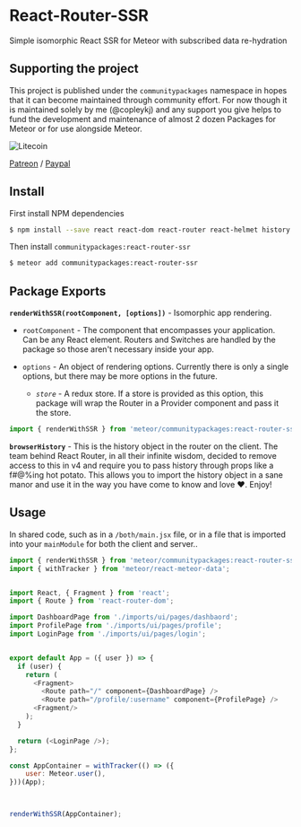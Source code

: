 # React-Router-SSR

Simple isomorphic React SSR for Meteor with subscribed data re-hydration


## Supporting the project

This project is published under the `communitypackages` namespace in hopes that it can become maintained through community effort. For now though it is maintained solely by me (@copleykj) and any support you give helps to fund the development and maintenance of almost 2 dozen Packages for Meteor or for use alongside Meteor.

![Litecoin](http://gdurl.com/xnOe)

[Patreon](https://www.patreon.com/user?u=4866588) / [Paypal](https://www.paypal.me/copleykj)

## Install

First install NPM dependencies

```sh
$ npm install --save react react-dom react-router react-helmet history
```

Then install  `communitypackages:react-router-ssr`

```sh
$ meteor add communitypackages:react-router-ssr
```

## Package Exports

**`renderWithSSR(rootComponent, [options])`** - Isomorphic app rendering.

- `rootComponent` - The component that encompasses your application. Can be any React element. Routers and Switches are handled by the package so those aren't necessary inside your app.

- `options` - An object of rendering options. Currently there is only a single options, but there may be more options in the future.

  - _`store`_ - A redux store. If a store is provided as this option, this package will wrap the Router in a Provider component and pass it the store.

```js
import { renderWithSSR } from 'meteor/communitypackages:react-router-ssr';
```

**`browserHistory`** - This is the history object in the router on the client. The team behind React Router, in all their infinite wisdom, decided to remove access to this in v4 and require you to pass history through props like a f#@%ing hot potato. This allows you to import the history object in a sane manor and use it in the way you have come to know and love :heart:. Enjoy!


## Usage

In shared code, such as in a `/both/main.jsx` file, or in a file that is imported into your `mainModule` for both the client and server..

```js
import { renderWithSSR } from 'meteor/communitypackages:react-router-ssr';
import { withTracker } from 'meteor/react-meteor-data';


import React, { Fragment } from 'react';
import { Route } from 'react-router-dom';

import DashboardPage from './imports/ui/pages/dashbaord';
import ProfilePage from './imports/ui/pages/profile';
import LoginPage from './imports/ui/pages/login';


export default App = ({ user }) => {
  if (user) {
    return (
      <Fragment>
        <Route path="/" component={DashboardPage} />
        <Route path="/profile/:username" component={ProfilePage} />
      <Fragment/>
    );
  }

  return (<LoginPage />);
};

const AppContainer = withTracker(() => ({
    user: Meteor.user(),
}))(App);



renderWithSSR(AppContainer);
```
